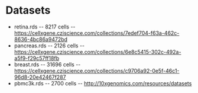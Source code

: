 # Datasets

- retina.rds -- 8217 cells -- https://cellxgene.cziscience.com/collections/7edef704-f63a-462c-8636-4bc86a9472bd
- pancreas.rds -- 2126 cells -- https://cellxgene.cziscience.com/collections/6e8c5415-302c-492a-a5f9-f29c57ff18fb
- breast.rds -- 31696 cells -- https://cellxgene.cziscience.com/collections/c9706a92-0e5f-46c1-96d8-20e42467f287
- pbmc3k.rds -- 2700 cells -- http://10xgenomics.com/resources/datasets

